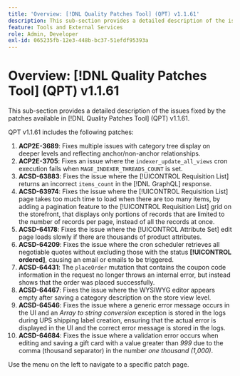 ```yaml
---
title: 'Overview: [!DNL Quality Patches Tool] (QPT) v1.1.61'
description: This sub-section provides a detailed description of the issues fixed by the patches available in [!DNL Quality Patches Tool] (QPT) v1.1.61.
feature: Tools and External Services
role: Admin, Developer
exl-id: 065235fb-12e3-448b-bc37-51efdf95393a
---
```

# Overview: [!DNL Quality Patches Tool] (QPT) v1.1.61

This sub-section provides a detailed description of the issues fixed by the patches available in [!DNL Quality Patches Tool] (QPT) v1.1.61.

QPT v1.1.61 includes the following patches:

1. **ACP2E-3689**: Fixes multiple issues with category tree display on deeper levels and reflecting anchor/non-anchor relationships.
1. **ACP2E-3705**: Fixes an issue where the `indexer_update_all_views` cron execution fails when `MAGE_INDEXER_THREADS_COUNT` is set.
1. **ACSD-63883**: Fixes the issue where the [!UICONTROL Requisition List] returns an incorrect `items_count` in the [!DNL GraphQL] response.
1. **ACSD-63974**: Fixes the issue where the [!UICONTROL Requisition List] page takes too much time to load when there are too many items, by adding a pagination feature to the [!UICONTROL Requisition List] grid on the storefront, that displays only portions of records that are limited to the number of records per page, instead of all the records at once.
1. **ACSD-64178**: Fixes the issue where the [!UICONTROL Attribute Set] edit page loads slowly if there are thousands of product attributes.
1. **ACSD-64209**: Fixes the issue where the cron scheduler retrieves all negotiable quotes without excluding those with the status **[!UICONTROL ordered]**, causing an email or emails to be triggered.
1. **ACSD-64431**: The `placeOrder` mutation that contains the coupon code information in the request no longer throws an internal error, but instead shows that the order was placed successfully.
1. **ACSD-64467**: Fixes the issue where the WYSIWYG editor appears empty after saving a category description on the store view level.
1. **ACSD-64546**: Fixes the issue where a generic error message occurs in the UI and an *Array to string conversion* exception is stored in the logs during UPS shipping label creation, ensuring that the actual error is displayed in the UI and the correct error message is stored in the logs.
1. **ACSD-64684**: Fixes the issue where a validation error occurs when editing and saving a gift card with a value greater than *999* due to the comma (thousand separator) in the number *one thousand (1,000)*.

Use the menu on the left to navigate to a specific patch page.
